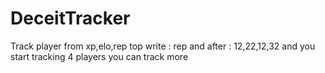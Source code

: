 # DeceitTracker
Track player from xp,elo,rep top
write :
rep
and after :
12,22,12,32
and you start tracking 4 players you can track more
